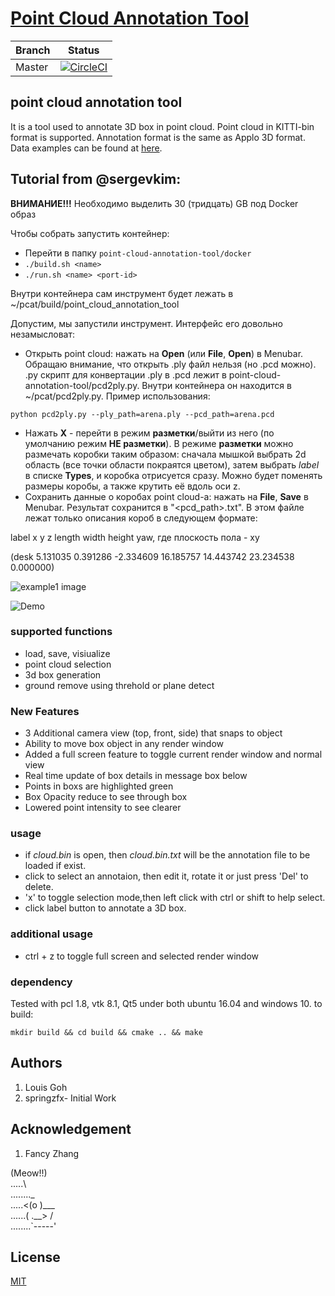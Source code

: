 # [Point Cloud Annotation Tool](https://github.com/Louisgcr/point-cloud-annotation-tool)

Branch | Status
------------ | -------------
Master |[![CircleCI](https://circleci.com/gh/Louisgcr/point-cloud-annotation-tool/tree/master.svg?style=svg)](https://circleci.com/gh/Louisgcr/point-cloud-annotation-tool/tree/master)

##  point cloud annotation tool
It is a tool used to annotate 3D box in point cloud. Point cloud in KITTI-bin format is supported. Annotation format is the same as Applo 3D format. Data examples can be found at [here](http://data.apollo.auto/help?name=data_intro_3d&data_key=lidar_obstacle_label&data_type=0&locale=en-us&lang=en).

## Tutorial from @sergevkim:

__ВНИМАНИЕ!!!__ Необходимо выделить 30 (тридцать) GB под Docker образ

Чтобы собрать запустить контейнер:
- Перейти в папку `point-cloud-annotation-tool/docker`
- `./build.sh <name>`
- `./run.sh <name> <port-id>`

Внутри контейнера сам инструмент будет лежать в ~/pcat/build/point_cloud_annotation_tool

Допустим, мы запустили инструмент. Интерфейс его довольно незамысловат:

- Открыть point cloud: нажать на __Open__ (или __File__, __Open__) в Menubar. Обращаю внимание, что открыть .ply файл нельзя (но .pcd можно). .py скрипт для конвертации .ply в .pcd лежит в point-cloud-annotation-tool/pcd2ply.py. Внутри контейнера он находится в ~/pcat/pcd2ply.py. Пример использования:

`python pcd2ply.py --ply_path=arena.ply --pcd_path=arena.pcd`

- Нажать __X__ - перейти в режим __разметки__/выйти из него (по умолчанию режим __НЕ разметки__). В режиме __разметки__ можно размечать коробки таким образом: сначала мышкой выбрать 2d область (все точки области покраятся цветом), затем выбрать _label_ в списке __Types__, и коробка отрисуется сразу. Можно будет поменять размеры коробы, а также крутить её вдоль оси z.
- Сохранить данные о коробах point cloud-a: нажать на __File__, __Save__ в Menubar. Результат сохранится в "<pcd_path>.txt". В этом файле лежат только описания короб в следующем формате:

label x y z length width height yaw, где плоскость пола - xy

(desk 5.131035 0.391286 -2.334609 16.185757 14.443742 23.234538 0.000000)

![example1 image](example_new.png)

![Demo](pcl_demo.gif)

### supported functions
- load, save, visiualize
- point cloud selection
- 3d box generation
- ground remove using threhold or plane detect

### New Features
- 3 Additional camera view (top, front, side) that snaps to object
- Ability to move box object in any render window
- Added a full screen feature to toggle current render window and normal view
- Real time update of box details in message box below
- Points in boxs are highlighted green
- Box Opacity reduce to see through box 
- Lowered point intensity to see clearer

### usage
- if *cloud.bin* is open, then *cloud.bin.txt* will be the annotation file to be loaded if exist.
- click to select an annotaion, then edit it, rotate it or just press 'Del' to delete.
- 'x' to toggle selection mode,then left click with ctrl or shift to help select.
- click label button to annotate a 3D box.

### additional usage
- ctrl + z to toggle full screen and selected render window


### dependency
Tested with pcl 1.8, vtk 8.1, Qt5  under both ubuntu 16.04 and windows 10.
to build:
```
mkdir build && cd build && cmake .. && make
```

## Authors
1. Louis Goh 
2. springzfx- Initial Work

##  Acknowledgement
1. Fancy Zhang

(Meow!!)  
.....\  
........_  
.....<(o )___  
......( .__> /  
........`-----'  

## License
[MIT](https://github.com/nishanths/license/blob/master/LICENSE)



